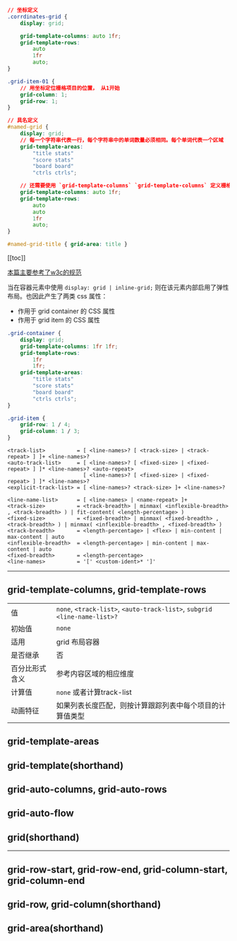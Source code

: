 
``` css
// 坐标定义
.corrdinates-grid {
    display: grid;

    grid-template-columns: auto 1fr;
    grid-template-rows: 
        auto
        1fr
        auto;
}

.grid-item-01 {
    // 用坐标定位栅格项目的位置， 从1开始
    grid-column: 1;
    grid-row: 1;
}

// 具名定义
#named-grid {
    display: grid;
    // 每一个字符串代表一行，每个字符串中的单词数量必须相同。每个单词代表一个区域
    grid-template-areas: 
        "title stats"
        "score stats"
        "board board"
        "ctrls ctrls";

    // 还需要使用 `grid-template-columns` `grid-template-columns` 定义栅格区域的尺寸
    grid-template-columns: auto 1fr;
    grid-template-rows:
        auto
        auto
        1fr
        auto;
}

#named-grid-title { grid-area: title }


```

[[toc]]

[本篇主要参考了w3c的规范](https://www.w3.org/TR/css-grid/)

当在容器元素中使用 `display: grid | inline-grid;` 则在该元素内部启用了弹性布局。也因此产生了两类 css 属性：

- 作用于 grid container 的 CSS 属性
- 作用于 grid item 的 CSS 属性

``` css
.grid-container {
    display: grid;
    grid-template-columns: 1fr 1fr;
    grid-template-rows:
        1fr
        1fr;
    grid-template-areas:
        "title stats"
        "score stats"
        "board board"
        "ctrls ctrls";
}

.grid-item {
    grid-row: 1 / 4;
    grid-column: 1 / 3;
}
```

```
<track-list>          = [ <line-names>? [ <track-size> | <track-repeat> ] ]+ <line-names>?
<auto-track-list>     = [ <line-names>? [ <fixed-size> | <fixed-repeat> ] ]* <line-names>? <auto-repeat>
                        [ <line-names>? [ <fixed-size> | <fixed-repeat> ] ]* <line-names>?
<explicit-track-list> = [ <line-names>? <track-size> ]+ <line-names>?

<line-name-list>      = [ <line-names> | <name-repeat> ]+
<track-size>          = <track-breadth> | minmax( <inflexible-breadth> , <track-breadth> ) | fit-content( <length-percentage> )
<fixed-size>          = <fixed-breadth> | minmax( <fixed-breadth> , <track-breadth> ) | minmax( <inflexible-breadth> , <fixed-breadth> )
<track-breadth>       = <length-percentage> | <flex> | min-content | max-content | auto
<inflexible-breadth>  = <length-percentage> | min-content | max-content | auto
<fixed-breadth>       = <length-percentage>
<line-names>          = '[' <custom-ident>* ']'
```

---

## grid-template-columns, grid-template-rows

|||
|---|---|
| 值 | `none`, `<track-list>`, `<auto-track-list>`, `subgrid <line-name-list>?` |
| 初始值 | `none` |
| 适用 | grid 布局容器 |
| 是否继承 | 否 |
| 百分比形式含义 | 参考内容区域的相应维度 |
| 计算值 | `none` 或者计算track-list |
| 动画特征 | 如果列表长度匹配，则按计算跟踪列表中每个项目的计算值类型 |

## grid-template-areas

## grid-template(shorthand)


## grid-auto-columns, grid-auto-rows

## grid-auto-flow

## grid(shorthand)

---

## grid-row-start, grid-row-end, grid-column-start, grid-column-end

## grid-row, grid-column(shorthand)

## grid-area(shorthand)